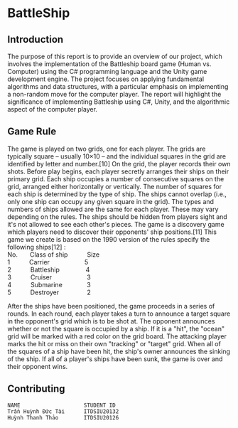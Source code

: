 # BattleShip

## Introduction 
The purpose of this report is to provide an overview of our project, which involves the implementation of the Battleship board game (Human vs. Computer) using the C# programming language and the Unity game development engine. The project focuses on applying fundamental algorithms and data structures, with a particular emphasis on implementing a non-random move for the computer player. The report will highlight the significance of implementing Battleship using C#, Unity, and the algorithmic aspect of the computer player.

## Game Rule

The game is played on two grids, one for each player. The grids are typically square – usually 10×10 – and the individual squares in the grid are identified by letter and number.[10] On the grid, the player records their own shots. 
Before play begins, each player secretly arranges their ships on their primary grid. Each ship occupies a number of consecutive squares on the grid, arranged either horizontally or vertically. The number of squares for each ship is determined by the type of ship. The ships cannot overlap (i.e., only one ship can occupy any given square in the grid). The types and numbers of ships allowed are the same for each player. These may vary depending on the rules. The ships should be hidden from players sight and it's not allowed to see each other's pieces. The game is a discovery game which players need to discover their opponents' ship positions.[11] 
This game we create is based on the 1990 version of the rules specify the following ships[12] : \
No. &nbsp;&nbsp;&nbsp;&nbsp;&nbsp;
Class of ship 
&nbsp;&nbsp;&nbsp;&nbsp;&nbsp;&nbsp;&nbsp;&nbsp;&nbsp;&nbsp;Size \
1 &nbsp;&nbsp;&nbsp;&nbsp;&nbsp;&nbsp;&nbsp;&nbsp;&nbsp;
Carrier &nbsp;&nbsp;&nbsp;&nbsp;&nbsp;&nbsp;&nbsp;&nbsp;&nbsp;&nbsp;&nbsp;&nbsp;&nbsp;&nbsp;&nbsp;&nbsp;&nbsp;&nbsp;
5 \
2 &nbsp;&nbsp;&nbsp;&nbsp;&nbsp; &nbsp;&nbsp;&nbsp;
Battleship &nbsp;&nbsp;&nbsp;&nbsp;&nbsp;&nbsp;&nbsp;&nbsp;&nbsp;&nbsp;&nbsp;&nbsp;&nbsp;
4\
3 &nbsp;&nbsp;&nbsp;&nbsp;&nbsp;&nbsp;&nbsp;&nbsp;&nbsp;
Cruiser &nbsp;&nbsp;&nbsp;&nbsp;&nbsp;&nbsp;&nbsp;&nbsp;&nbsp;&nbsp;&nbsp;&nbsp;&nbsp;&nbsp;&nbsp;&nbsp;&nbsp;&nbsp;
3\
4 &nbsp;&nbsp;&nbsp;&nbsp;&nbsp;&nbsp;&nbsp;&nbsp;&nbsp;
Submarine &nbsp;&nbsp;&nbsp;&nbsp;&nbsp;&nbsp;&nbsp;&nbsp;&nbsp;&nbsp;&nbsp;&nbsp;
3\
5 &nbsp;&nbsp;&nbsp;&nbsp;&nbsp;&nbsp;&nbsp;&nbsp;&nbsp;
Destroyer &nbsp;&nbsp;&nbsp;&nbsp;&nbsp;&nbsp;&nbsp;&nbsp;&nbsp;&nbsp;&nbsp;&nbsp;&nbsp;&nbsp;
2


After the ships have been positioned, the game proceeds in a series of rounds. In each round, each player takes a turn to announce a target square in the opponent's grid which is to be shot at. The opponent announces whether or not the square is occupied by a ship. If it is a "hit", the "ocean" grid will be marked with a red color on the grid board. The attacking player marks the hit or miss on their own "tracking" or "target" grid. When all of the squares of a ship have been hit, the ship's owner announces the sinking of the ship. If all of a player's ships have been sunk, the game is over and their opponent wins.

## Contributing
```
NAME                    STUDENT ID
Trần Huỳnh Đức Tài      ITDSIU20132
Huỳnh Thanh Thảo        ITDSIU20126

